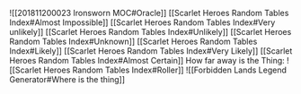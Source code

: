 ![[201811200023 Ironsworn MOC#Oracle]]
[[Scarlet Heroes Random Tables Index#Almost Impossible]]
[[Scarlet Heroes Random Tables Index#Very unlikely]]
[[Scarlet Heroes Random Tables Index#Unlikely]]
[[Scarlet Heroes Random Tables Index#Unknown]]
[[Scarlet Heroes Random Tables Index#Likely]]
[[Scarlet Heroes Random Tables Index#Very Likely]]
[[Scarlet Heroes Random Tables Index#Almost Certain]]
How far away is the Thing:
![[Scarlet Heroes Random Tables Index#Roller]]
![[Forbidden Lands Legend Generator#Where is the thing]]